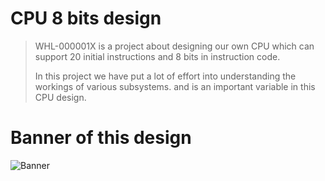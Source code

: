 # CPU 8 bits design
> WHL-000001X is a project about designing our own CPU which can support 20 initial instructions and 8 bits in instruction code.
>
> In this project we have put a lot of effort into understanding the workings of various subsystems. and is an important variable in this CPU design.

# Banner of this design
![Banner](https://github.com/KidsadakornNuallaoong/CPU-8bits-Design/assets/121489701/cb9ddbaa-d747-4049-9068-e97a9d61b50f)
